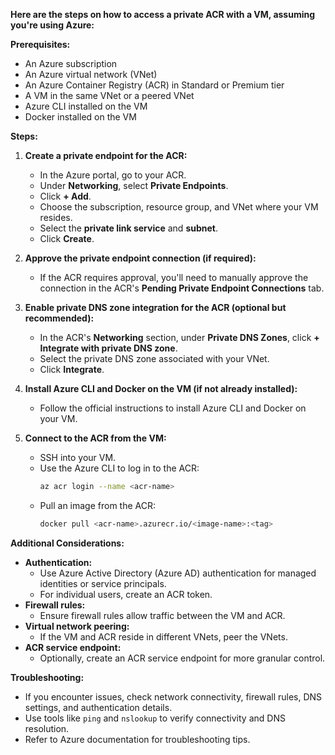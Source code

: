 

**Here are the steps on how to access a private ACR with a VM, assuming you're using Azure:**

**Prerequisites:**

- An Azure subscription
- An Azure virtual network (VNet)
- An Azure Container Registry (ACR) in Standard or Premium tier
- A VM in the same VNet or a peered VNet
- Azure CLI installed on the VM
- Docker installed on the VM

**Steps:**

1. **Create a private endpoint for the ACR:**
   - In the Azure portal, go to your ACR.
   - Under **Networking**, select **Private Endpoints**.
   - Click **+ Add**.
   - Choose the subscription, resource group, and VNet where your VM resides.
   - Select the **private link service** and **subnet**.
   - Click **Create**.

2. **Approve the private endpoint connection (if required):**
   - If the ACR requires approval, you'll need to manually approve the connection in the ACR's **Pending Private Endpoint Connections** tab.

3. **Enable private DNS zone integration for the ACR (optional but recommended):**
   - In the ACR's **Networking** section, under **Private DNS Zones**, click **+ Integrate with private DNS zone**.
   - Select the private DNS zone associated with your VNet.
   - Click **Integrate**.

4. **Install Azure CLI and Docker on the VM (if not already installed):**
   - Follow the official instructions to install Azure CLI and Docker on your VM.

5. **Connect to the ACR from the VM:**
   - SSH into your VM.
   - Use the Azure CLI to log in to the ACR:
     ```bash
     az acr login --name <acr-name>
     ```
   - Pull an image from the ACR:
     ```bash
     docker pull <acr-name>.azurecr.io/<image-name>:<tag>
     ```

**Additional Considerations:**

- **Authentication:**
   - Use Azure Active Directory (Azure AD) authentication for managed identities or service principals.
   - For individual users, create an ACR token.
- **Firewall rules:**
   - Ensure firewall rules allow traffic between the VM and ACR.
- **Virtual network peering:**
   - If the VM and ACR reside in different VNets, peer the VNets.
- **ACR service endpoint:**
   - Optionally, create an ACR service endpoint for more granular control.

**Troubleshooting:**

- If you encounter issues, check network connectivity, firewall rules, DNS settings, and authentication details.
- Use tools like `ping` and `nslookup` to verify connectivity and DNS resolution.
- Refer to Azure documentation for troubleshooting tips.
